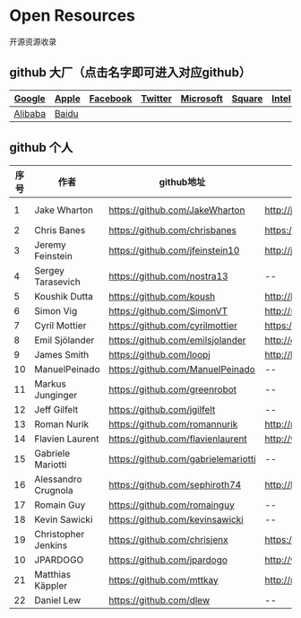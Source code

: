 ﻿# Open Resources

  开源资源收录

## github 大厂（点击名字即可进入对应github）

| [Google](https://github.com/google) | [Apple](https://github.com/apple) | [Facebook](https://github.com/facebook)  |[Twitter](https://github.com/twitter)    | [Microsoft](https://github.com/microsoft)          |  [Square](https://github.com/square)   |   [Intel](https://github.com/intel)      |      [IBM](https://github.com/ibm)          |       [Tencent](https://github.com/tencent)     |
| ----| ---------------------------------------- | ------------------- | ---------------- |---------------- |---------------- |---------------- |---------------- |---------------- |
| [Alibaba](https://github.com/alibaba) | [Baidu](https://github.com/baidu) |  |  |  |


## github 个人

| 序号 | 作者                                      | github地址                |博客地址               | 描述               |
| ----| ---------------------------------------- | ------------------- | ---------------- |---------------- |
| 1 | Jake Wharton | https://github.com/JakeWharton | http://jakewharton.com/ |For Android|
| 2 | Chris Banes | https://github.com/chrisbanes | https://chris.banes.me/ | -- |
| 3 | Jeremy Feinstein | https://github.com/jfeinstein10 | http://jeremyfeinstein.com/ | -- |
| 4 | Sergey Tarasevich | https://github.com/nostra13 | -- | -- |
| 5 | Koushik Dutta | https://github.com/koush | http://koush.com/ | -- |
| 6 | Simon Vig  | https://github.com/SimonVT | http://simonvt.net/ | -- |
| 7 | Cyril Mottier | https://github.com/cyrilmottier | https://cyrilmottier.com/ | -- |
| 8 | Emil Sjölander | https://github.com/emilsjolander | http://emilsjolander.se/ | -- |
| 9 | James Smith | https://github.com/loopj | http://loopj.com/ | -- |
| 10 | ManuelPeinado | https://github.com/ManuelPeinado | -- | -- |
| 11 | Markus Junginger | https://github.com/greenrobot | -- | -- |
| 12 | Jeff Gilfelt | https://github.com/jgilfelt | -- | -- |
| 13 | Roman Nurik | https://github.com/romannurik | http://roman.nurik.net/ | -- |
| 14 | Flavien Laurent | https://github.com/flavienlaurent | http://www.flavienlaurent.com/ | -- |
| 15 | Gabriele Mariotti | https://github.com/gabrielemariotti | -- | -- |
| 16 | Alessandro Crugnola | https://github.com/sephiroth74 | http://blog.sephiroth.it/ | -- |
| 17 | Romain Guy | https://github.com/romainguy | -- | -- |
| 18 | Kevin Sawicki | https://github.com/kevinsawicki | -- | -- |
| 19 | Christopher Jenkins | https://github.com/chrisjenx | https://about.me/chris.jenkins | -- |
| 10 | JPARDOGO | https://github.com/jpardogo | http://www.jpardogo.com/ | -- |
| 21 | Matthias Käppler | https://github.com/mttkay | http://mttkay.github.io/ | -- |
| 22 | Daniel Lew | https://github.com/dlew | -- | -- |



